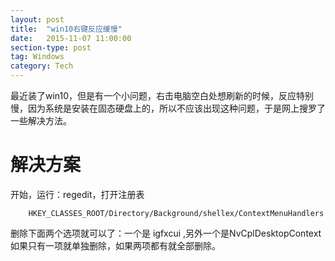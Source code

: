 ```yaml
---
layout: post
title:  "win10右键反应缓慢"
date:   2015-11-07 11:00:00
section-type: post
tag: Windows
category: Tech
---
```

最近装了win10，但是有一个小问题，右击电脑空白处想刷新的时候，反应特别慢，因为系统是安装在固态硬盘上的，所以不应该出现这种问题，于是网上搜罗了一些解决方法。
# 解决方案 #
开始，运行：regedit，打开注册表

```
    HKEY_CLASSES_ROOT/Directory/Background/shellex/ContextMenuHandlers
```

删除下面两个选项就可以了：一个是 igfxcui ,另外一个是NvCplDesktopContext如果只有一项就单独删除，如果两项都有就全部删除。